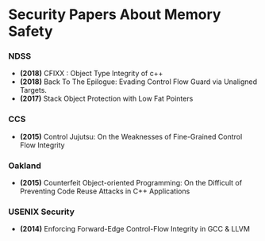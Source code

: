 # Security Papers About Memory Safety

### NDSS

* **(2018)** CFIXX : Object Type Integrity of c++
* **(2018)** Back To The Epilogue: Evading Control Flow Guard via Unaligned Targets.
* **(2017)** Stack Object Protection with Low Fat Pointers

### CCS

* **(2015)** Control Jujutsu: On the Weaknesses of Fine-Grained Control Flow Integrity

### Oakland

* **(2015)** Counterfeit Object-oriented Programming: On the Difficult of Preventing Code Reuse Attacks in C++ Applications

### USENIX Security

* **(2014)** Enforcing Forward-Edge Control-Flow Integrity in GCC & LLVM
